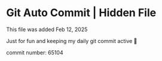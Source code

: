 # Git Auto Commit | Hidden File

This file was added Feb 12, 2025

Just for fun and keeping my daily git commit active 🤪

commit number: 65104
